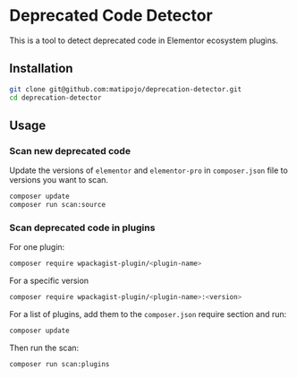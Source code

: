 # Deprecated Code Detector

This is a tool to detect deprecated code in Elementor ecosystem plugins.

## Installation

```bash
git clone git@github.com:matipojo/deprecation-detector.git
cd deprecation-detector
```

## Usage

### Scan new deprecated code

Update the versions of `elementor` and `elementor-pro` in `composer.json` file to versions you want to scan.

```bash
composer update
composer run scan:source
```

### Scan deprecated code in plugins

For one plugin:
```bash
composer require wpackagist-plugin/<plugin-name>
```
For a specific version
```bash
composer require wpackagist-plugin/<plugin-name>:<version>
```

For a list of plugins, add them to the `composer.json` require section and run:
```bash
composer update
```

Then run the scan:
```bash
composer run scan:plugins
```


